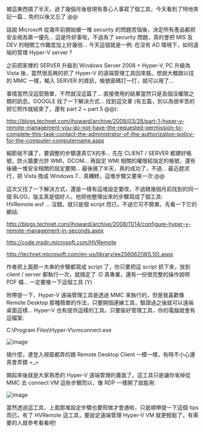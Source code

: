 被這東西搞了半天，過了幾個月後發現有善心人事寫了個工具，今天看到了特地來記一篇... 免的以後又忘了 @@

話說 Microsoft 從幾年前開始被一堆 security 的問題苦惱後，決定所有產品都把安全視為第一優先... 這是件好事啦，不過為了 security 問題，真的會把 MIS 及 DEV 的相關工作難度加上好幾倍... 今天這個就是一例: 在沒有 AD 環境下，如何遠端的管理 Hyper-V server ?

之前把家裡的 SERVER 升級到 Windows Server 2008 + Hyper-V, PC 升級為 Vista 後，當然很高興的抓了 Hyper-V 的遠端管理工具回來裝。想說大概跟以往的 MMC 一樣，輸入 SERVER 的資訊，帳號密碼打一打，就可以用了...

事情當然沒這麼簡單，不然就沒這篇了... 直接使用的結果當然只是丟個沒權限之類的訊息。GOOGLE 找了一下解決方式... 找到這文章 (有五篇，別以為很辛苦的把它照作就結束了，還有 part 2 ~ part 5 @@):

http://blogs.technet.com/jhoward/archive/2008/03/28/part-1-hyper-v-remote-management-you-do-not-have-the-requested-permission-to-complete-this-task-contact-the-administrator-of-the-authorization-policy-for-the-computer-computername.aspx

細節就不講了，要調整的步驟還真它X的多... 先在 CLIENT / SERVER 都建好帳號，防火牆要允許 WMI，DCOM... 再設定 WMI 相關的權限給指定的帳號，還有後續一堆安全相關的設定要開... 最後搞了半天，真的成功了，不過... 最近趕流行，把 Vista 換成 Windows 7... 真糟糕，這堆步驟又要來一次 @@

這次又找了一下解決方式，還是一樣有這堆設定要改，不過跟幾個月前找到的同一個 BLOG，版主真是個好人，他把他整理出來的步驟寫成了個工具: HVRemote.wsf … 沒錯，就只是個 script 而已，不過它可不簡單。先看一下它的網站:

http://blogs.technet.com/jhoward/archive/2008/11/14/configure-hyper-v-remote-management-in-seconds.aspx

http://code.msdn.microsoft.com/HVRemote

http://technet.microsoft.com/en-us/library/ee256062(WS.10).aspx

作者把上面那一大串的步驟都寫成 script 了，你只要把這 script 抓下來，放到 client / server 都執行一次，就搞定了 :D 真專業，還有一份很完整的操作說明 PDF 檔... 一定要推一下這個工具 (Y)

附帶提一下，Hyper-V 遠端管理工具是透過 MMC 來執行的，但是我喜歡像 Remote Desktop 那種簡單的作法，只要開個連線工具，驗證過之後就可以遠端桌面這樣... Hyper-V 也有提供這樣的工具。只要裝好管理工具，你的電腦就會有這檔案:

C:\Program Files\Hyper-V\vmconnect.exe

![image](/images/2009-08-16-hvremote-hyper-v-remote-management-configuration-utility/image.png)

搞什麼，連登入視窗都弄的跟 Remote Desktop Client 一模一樣，有時不小心還真會弄錯 =_=

開起來後就是大家熟悉的 Hyper-V 遠端管理的畫面了。這工具只是讓你省掉從 MMC 去 connect VM 這些步驟而以，像 RDP 一樣開了就能用:

![image](/images/2009-08-16-hvremote-hyper-v-remote-management-configuration-utility/image.png)

當然透過這工具，上面那堆設定步驟也要照做才會通啦，只是順帶提一下這個 tips 而已。有了 HVRemote 這工具，要設定遠端管理 Hyper-V VM 就更輕鬆了，有需要的人就參考看看吧!